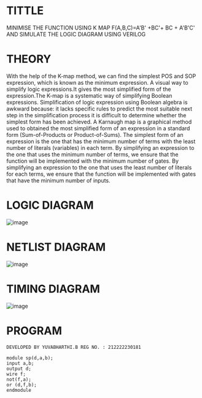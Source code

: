 # TITTLE
 MINIMISE THE FUNCTION USING K MAP F(A,B,C)=A'B' +BC'+ BC + A'B'C' AND SIMULATE THE LOGIC DIAGRAM USING VERILOG

# THEORY
With the help of the K-map method, we can find the simplest POS and SOP expression, which is known as the minimum expression. A visual way to simplify logic expressions.It gives the most simplified form of the expression.The K-map is a systematic way of simplifying Boolean expressions. Simplification of logic expression using Boolean algebra is awkward because: it lacks specific rules to predict the most suitable next step in the simplification process it is difficult to determine whether the simplest form has been achieved. A Karnaugh map is a graphical method used to obtained the most simplified form of an expression in a standard form (Sum-of-Products or Product-of-Sums). The simplest form of an expression is the one that has the minimum number of terms with the least number of literals (variables) in each term. By simplifying an expression to the one that uses the minimum number of terms, we ensure that the function will be implemented with the minimum number of gates. By simplifying an expression to the one that uses the least number of literals for each terms, we ensure that the function will be implemented with gates that have the minimum number of inputs.

# LOGIC DIAGRAM
![image](https://github.com/yuvabharathib/Simulation-project--Digital-Electronics/assets/113497404/bf4b3a14-ddea-44d4-a8ae-e2bdcc8b9bab)


# NETLIST DIAGRAM
![image](https://github.com/yuvabharathib/Simulation-project--Digital-Electronics/assets/113497404/7ec19f06-8330-4ccb-94d4-97d988e0cdca)


# TIMING DIAGRAM
![image](https://github.com/yuvabharathib/Simulation-project--Digital-Electronics/assets/113497404/d43657b2-5744-4f88-8b16-f9fc5757c2cc)


# PROGRAM
```
DEVELOPED BY YUVABHARTHI.B REG NO. : 212222230181

module sp(d,a,b);
input a,b;
output d;
wire f;
not(f,a);
or (d,f,b);
endmodule
```
